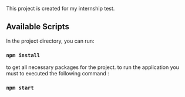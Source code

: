 This project is created for my internship test.

## Available Scripts

In the project directory, you can run:

### `npm install`

to get all necessary packages for the project.
to run the application you must to executed the following command :

### `npm start`
